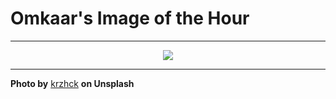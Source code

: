 # Omkaar's Image of the Hour

---

<div align="center">

<a href="https://unsplash.com/photos/three-women-pose-with-marina-bay-sands-glZME-BAQyU">
  <img src="https://images.unsplash.com/photo-1752743092036-1bc260931bd5?crop=entropy&cs=tinysrgb&fit=max&fm=jpg&ixid=M3w3NjA2Nzh8MHwxfHJhbmRvbXx8fHx8fHx8fDE3NTQ0NDU2MDB8&ixlib=rb-4.1.0&q=80&w=1080" style="max-width:100%; height:auto;">
</a>



</div>

---

**Photo by** [krzhck](https://unsplash.com/@krzhck) **on Unsplash**
